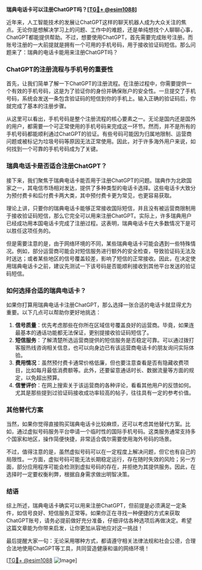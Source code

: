 **瑞典电话卡可以注册ChatGPT吗？[[TG💪+ @esim1088](https://t.me/s/esim1088)]**

近年来，人工智能技术的发展让ChatGPT这样的聊天机器人成为大众关注的焦点。无论你是想解决学习上的问题、工作中的难题，还是单纯想找个人聊聊心事，ChatGPT都能提供帮助。不过，想要使用ChatGPT，首先需要完成账号注册。而账号注册的一大前提就是拥有一个可用的手机号码，用于接收验证码短信。那么问题来了：瑞典的电话卡能用来注册ChatGPT吗？

### ChatGPT的注册流程与手机号的重要性

首先，让我们简单了解一下ChatGPT的注册流程。在注册过程中，你需要提供一个有效的手机号码，这是为了验证你的身份并确保账户的安全性。一旦提交了手机号码，系统会发送一条包含验证码的短信到你的手机上。输入正确的验证码后，你就完成了基本的注册步骤。

从这里可以看出，手机号码是整个注册流程的核心要素之一。无论是国内还是国外的用户，都需要一个可正常使用的手机号码来完成这一环节。然而，并不是所有的手机号码都能顺利通过ChatGPT的验证。有些号码可能因为归属地限制、运营商问题或被标记为垃圾号码等原因无法正常使用。因此，对于许多海外用户来说，如何找到一个可靠的手机号码成为了关键。

### 瑞典电话卡是否适合注册ChatGPT？

接下来，我们聚焦于瑞典电话卡能否用于注册ChatGPT的问题。瑞典作为北欧国家之一，其电信市场相对发达，提供了多种类型的电话卡选择。这些电话卡大致分为预付费卡和后付费卡两大类，其中预付费卡更为常见，也更容易获取。

理论上讲，只要你的瑞典电话卡能够正常接收国际短信，并且没有被运营商限制用于接收验证码短信，那么它完全可以用来注册ChatGPT。实际上，许多瑞典用户已经成功用本国电话卡完成了注册过程。这表明，瑞典电话卡在大多数情况下是可以胜任这项任务的。

但是需要注意的是，由于网络环境的不同，某些瑞典电话卡可能会遇到一些特殊情况。例如，部分运营商可能会对短信服务进行额外的安全检查，导致验证码无法及时送达；或者某些地区的信号覆盖较差，影响了短信的正常接收。因此，在决定使用瑞典电话卡之前，建议先测试一下该号码是否能顺利接收到其他平台发送的验证码短信。

### 如何选择合适的瑞典电话卡？

如果你打算用瑞典电话卡注册ChatGPT，那么选择一张合适的电话卡就显得尤为重要。以下几点可以帮助你更好地挑选：

1. **信号质量**：优先考虑那些在你所在区域信号覆盖良好的运营商。毕竟，如果连最基本的通话功能都无法保证，更别提接收验证码短信了。
2. **短信服务**：了解清楚所选运营商提供的短信服务是否稳定可靠。可以通过拨打客服热线咨询相关信息，也可以向身边已有该运营商电话卡的朋友询问实际体验。
3. **费用情况**：虽然预付费卡通常价格低廉，但也要注意查看是否有隐藏收费项目，比如每月最低消费额等。此外，还要留意通话时长、数据流量等方面的规定，以免超出预算。
4. **信誉评价**：在网上搜索关于该运营商的各种评论，看看其他用户的反馈如何。尤其是那些提到过验证码接收成功率较高的帖子，往往具有一定的参考价值。

### 其他替代方案

当然，如果你觉得直接购买瑞典电话卡比较麻烦，还可以考虑其他替代方案。比如，通过虚拟号码服务平台申请一个临时性的国际手机号码。这类服务通常支持多个国家和地区，操作简便快捷，非常适合偶尔需要使用海外号码的场景。

不过，值得注意的是，虽然虚拟号码可以在一定程度上解决问题，但它也有自己的局限性。一方面，虚拟号码可能无法长期稳定运行，存在随时失效的风险；另一方面，部分应用程序可能会检测到虚拟号码的存在，并拒绝为其提供服务。因此，在选择时一定要权衡利弊，根据自身需求做出明智决策。

### 结语

综上所述，瑞典电话卡确实可以用来注册ChatGPT，但前提是必须满足一定条件，如信号良好、短信服务正常等。如果你正在寻找一种便捷的方式来获取ChatGPT账号，请务必提前做好充分准备，仔细评估各种选项后再做决定。希望这篇文章能为你带来启发，让你更加从容地应对这一挑战！

最后提醒大家一句：无论采用哪种方式，都请遵守相关法律法规和社会公德，合理合法地使用ChatGPT等工具，共同营造健康和谐的网络环境！

[[TG💪+ @esim1088](https://t.me/s/esim1088) ![Image](https://i.postimg.cc/4NQfJmqS/Snipaste-2025-05-13-00-14-12.png)]